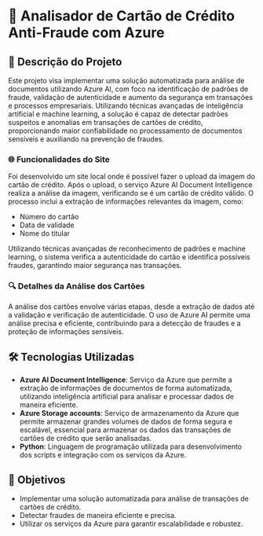 # 📄 Analisador de Cartão de Crédito Anti-Fraude com Azure

## 📝 Descrição do Projeto

Este projeto visa implementar uma solução automatizada para análise de documentos utilizando Azure AI, com foco na identificação de padrões de fraude, validação de autenticidade e aumento da segurança em transações e processos empresariais. Utilizando técnicas avançadas de inteligência artificial e machine learning, a solução é capaz de detectar padrões suspeitos e anomalias em transações de cartões de crédito, proporcionando maior confiabilidade no processamento de documentos sensíveis e auxiliando na prevenção de fraudes.

### 🌐 Funcionalidades do Site

Foi desenvolvido um site local onde é possível fazer o upload da imagem do cartão de crédito. Após o upload, o serviço Azure AI Document Intelligence realiza a análise da imagem, verificando se é um cartão de crédito válido. O processo inclui a extração de informações relevantes da imagem, como:

- Número do cartão
- Data de validade
- Nome do titular

Utilizando técnicas avançadas de reconhecimento de padrões e machine learning, o sistema verifica a autenticidade do cartão e identifica possíveis fraudes, garantindo maior segurança nas transações.

### 🔍 Detalhes da Análise dos Cartões

A análise dos cartões envolve várias etapas, desde a extração de dados até a validação e verificação de autenticidade. O uso de Azure AI permite uma análise precisa e eficiente, contribuindo para a detecção de fraudes e a proteção de informações sensíveis.


## 🛠️ Tecnologias Utilizadas

- **Azure AI Document Intelligence**: Serviço da Azure que permite a extração de informações de documentos de forma automatizada, utilizando inteligência artificial para analisar e processar dados de maneira eficiente.
- **Azure Storage accounts**: Serviço de armazenamento da Azure que permite armazenar grandes volumes de dados de forma segura e escalável, essencial para armazenar os dados das transações de cartões de crédito que serão analisadas. 
- **Python**: Linguagem de programação utilizada para desenvolvimento dos scripts e integração com os serviços da Azure.

## 🎯 Objetivos

- Implementar uma solução automatizada para análise de transações de cartões de crédito.
- Detectar fraudes de maneira eficiente e precisa.
- Utilizar os serviços da Azure para garantir escalabilidade e robustez.



